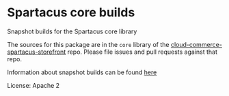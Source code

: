 # Spartacus core builds

Snapshot builds for the Spartacus core library

The sources for this package are in the `core` library of the [cloud-commerce-spartacus-storefront](https://github.com/SAP/cloud-commerce-spartacus-storefront) repo. Please file issues and pull requests against that repo.

Information about snapshot builds can be found [here](https://github.com/SAP/cloud-commerce-spartacus-storefront/blob/develop/docs/snapshot_builds.md)

License: Apache 2

